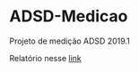 # ADSD-Medicao
Projeto de medição ADSD 2019.1

Relatório nesse [link](https://docs.google.com/document/d/1xvDIkkx5l28X83mitNeVeF7rmN5tOwMc0KDePnnoN6c/edit?usp=sharing)
